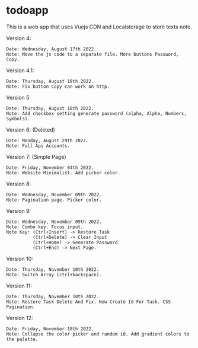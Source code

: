 # todoapp
This is a web app that uses Vuejs CDN and Localstorage to store texts note.

Version 4:

    Date: Wednesday, August 17th 2022.
    Note: Move the js code to a separate file. More buttons Password, Copy.

Version 4.1:
    
    Date: Thursday, August 18th 2022.
    Note: Fix button Copy can work on http. 

Version 5:

    Date: Thursday, August 18th 2022.
    Note: Add checkbox setting generate password (alpha, Alpha, Numbers, Symbols).

Version 6: (Deleted)

    Date: Monday, August 29th 2022.
    Note: Full Api Accounts. 
    
Version 7: (Simple Page)

    Date: Friday, November 04th 2022.
    Note: Website Minimalist. Add picker color. 

Version 8: 

    Date: Wednesday, November 09th 2022.
    Note: Pagination page. Picker color.

Version 9:

    Date: Wednesday, November 09th 2022.
    Note: Combo key. Focus input.
    Note Key: (Ctrl+Insert) -> Restore Task
              (Ctrl+Delete) -> Clear Input
              (Ctrl+Home) -> Generate Password
              (Ctrl+End) -> Next Page.

Version 10: 

    Date: Thursday, November 10th 2022.
    Note: Switch Array (ctrl+backspace).

Version 11:

    Date: Thursday, November 10th 2022.
    Note: Restore Task Delete And Fix. New Create Id For Task. CSS Pagination.

Version 12:

    Date: Friday, November 18th 2022.
    Note: Collapse the color picker and random id. Add gradient colors to the palette. 
